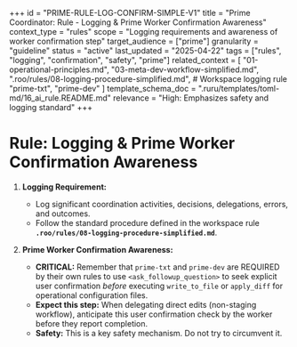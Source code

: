 +++
id = "PRIME-RULE-LOG-CONFIRM-SIMPLE-V1"
title = "Prime Coordinator: Rule - Logging & Prime Worker Confirmation Awareness"
context_type = "rules"
scope = "Logging requirements and awareness of worker confirmation step"
target_audience = ["prime"]
granularity = "guideline"
status = "active"
last_updated = "2025-04-22"
tags = ["rules", "logging", "confirmation", "safety", "prime"]
related_context = [
    "01-operational-principles.md",
    "03-meta-dev-workflow-simplified.md",
    ".roo/rules/08-logging-procedure-simplified.md", # Workspace logging rule
    "prime-txt", "prime-dev"
    ]
template_schema_doc = ".ruru/templates/toml-md/16_ai_rule.README.md"
relevance = "High: Emphasizes safety and logging standard"
+++

# Rule: Logging & Prime Worker Confirmation Awareness

1.  **Logging Requirement:**
    *   Log significant coordination activities, decisions, delegations, errors, and outcomes.
    *   Follow the standard procedure defined in the workspace rule **`.roo/rules/08-logging-procedure-simplified.md`**.

2.  **Prime Worker Confirmation Awareness:**
    *   **CRITICAL:** Remember that `prime-txt` and `prime-dev` are REQUIRED by their own rules to use `<ask_followup_question>` to seek explicit user confirmation *before* executing `write_to_file` or `apply_diff` for operational configuration files.
    *   **Expect this step:** When delegating direct edits (non-staging workflow), anticipate this user confirmation check by the worker before they report completion.
    *   **Safety:** This is a key safety mechanism. Do not try to circumvent it.
